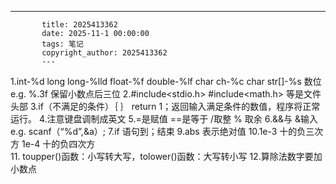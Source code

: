 ---
           title: 2025413362
           date: 2025-11-1 00:00:00
           tags: 笔记
           copyright_author: 2025413362
           ---
           

1.int-%d   long long-%lld float-%f   double-%lf  char ch-%c   char str[]-%s
  数位 e.g.   %.3f 保留小数点后三位
2.#include<stdio.h>   #include<math.h>  等是文件头部
3.if（不满足的条件）｛
｝
return 1；返回输入满足条件的数值，程序将正常运行。
4.注意键盘调制成英文
5.=是赋值   ==是等于
  /取整   % 取余
6.&&与   &输入   e.g.   scanf（“%d”,&a）;
7.if 语句到；结束
9.abs 表示绝对值
10.1e-3 十的负三次方           1e-4 十的负四次方             
11. toupper()函数：小写转大写，tolower()函数：大写转小写
12.算除法数字要加小数点